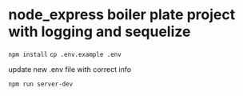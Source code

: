# node_express boiler plate project with logging and sequelize

`npm install`
`cp .env.example .env`

update new .env file with correct info

`npm run server-dev`
